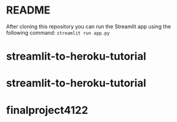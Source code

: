 # README #
After cloning this repository you can run the Streamlit app using the following command: `streamlit run app.py`
# streamlit-to-heroku-tutorial
# streamlit-to-heroku-tutorial
# finalproject4122
